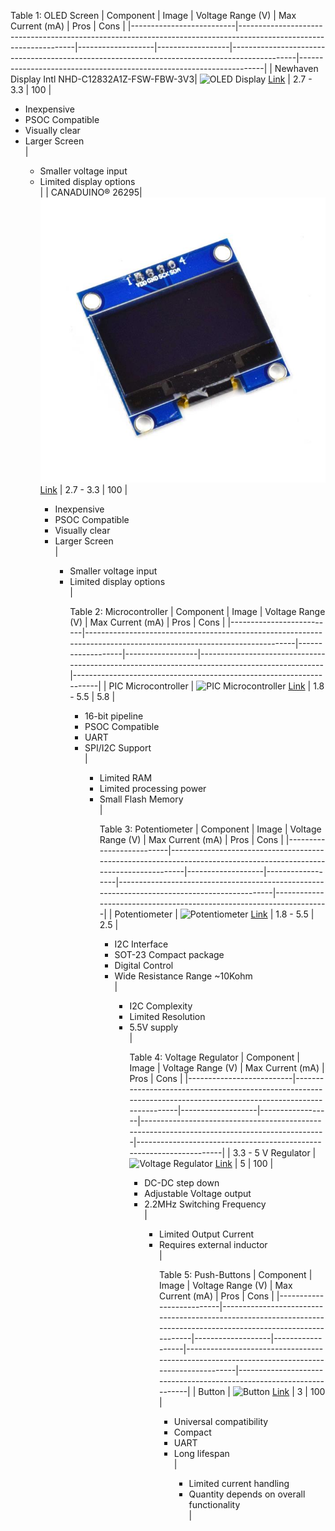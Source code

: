 
Table 1: OLED Screen
| Component                | Image                                                                                                             | Voltage Range (V) | Max Current (mA) | Pros                                                                                         | Cons                                                                |
|--------------------------|-------------------------------------------------------------------------------------------------------------------|-------------------|------------------|----------------------------------------------------------------------------------------------|---------------------------------------------------------------------|
| Newhaven Display Intl NHD-C12832A1Z-FSW-FBW-3V3| ![OLED Display](https://github.com/user-attachments/assets/cd7eb6ce-0679-4ae2-a178-05703a275109) [Link](https://www.digikey.com/en/products/detail/newhaven-display-intl/NHD-C12832A1Z-FSW-FBW-3V3/2059236) | 2.7 - 3.3         | 100              | <ul><li>Inexpensive</li><li>PSOC Compatible</li><li>Visually clear</li><li>Larger Screen</li> | <ul><li>Smaller voltage input</li><li>Limited display options</li> |
| CANADUINO® 26295| ![OLED Display](https://raw.githubusercontent.com/ajdoole/ajdoole.github.io/refs/heads/main/OLED2.jpg) [Link](https://www.digikey.com/en/products/detail/universal-solder-electronics-ltd/26295/16822118) | 2.7 - 3.3         | 100              | <ul><li>Inexpensive</li><li>PSOC Compatible</li><li>Visually clear</li><li>Larger Screen</li> | <ul><li>Smaller voltage input</li><li>Limited display options</li> |


Table 2: Microcontroller
| Component                | Image                                                                                                             | Voltage Range (V) | Max Current (mA) | Pros                                                                                         | Cons                                                                |
|--------------------------|-------------------------------------------------------------------------------------------------------------------|-------------------|------------------|----------------------------------------------------------------------------------------------|---------------------------------------------------------------------|
| PIC Microcontroller       | ![PIC Microcontroller](https://github.com/user-attachments/assets/3af3f4a4-dec5-4eca-b5ae-b35ef0282502) [Link](https://www.digikey.com/en/products/detail/analog-devices-inc-maxim-integrated/MAX8563EEE/12615195) | 1.8 - 5.5         | 5.8              | <ul><li>16-bit pipeline</li><li>PSOC Compatible</li><li>UART</li><li>SPI/I2C Support</li>   | <ul><li>Limited RAM</li><li>Limited processing power</li><li>Small Flash Memory</li> |

Table 3: Potentiometer
| Component                | Image                                                                                                             | Voltage Range (V) | Max Current (mA) | Pros                                                                                         | Cons                                                                |
|--------------------------|-------------------------------------------------------------------------------------------------------------------|-------------------|------------------|----------------------------------------------------------------------------------------------|---------------------------------------------------------------------|
| Potentiometer             | ![Potentiometer](https://github.com/user-attachments/assets/bc79ddbf-6744-43f6-b6dd-7f13cf4799a3) [Link](https://www.digikey.com/en/products/detail/microchip-technology/MCP4011T-103E-SN/1098513) | 1.8 - 5.5         | 2.5              | <ul><li>I2C Interface</li><li>SOT-23 Compact package</li><li>Digital Control</li><li>Wide Resistance Range ~10Kohm</li> | <ul><li>I2C Complexity</li><li>Limited Resolution</li><li>5.5V supply</li> |

Table 4: Voltage Regulator
| Component                | Image                                                                                                             | Voltage Range (V) | Max Current (mA) | Pros                                                                                         | Cons                                                                |
|--------------------------|-------------------------------------------------------------------------------------------------------------------|-------------------|------------------|----------------------------------------------------------------------------------------------|---------------------------------------------------------------------|
| 3.3 - 5 V Regulator      | ![Voltage Regulator](https://github.com/user-attachments/assets/85d63ddf-a8a7-4c06-8473-265e24f89ef8) [Link](https://www.digikey.com/en/products/detail/analog-devices-inc-maxim-integrated/MAX8563EEE/12615195) | 5                 | 100              | <ul><li>DC-DC step down</li><li>Adjustable Voltage output</li><li>2.2MHz Switching Frequency</li> | <ul><li>Limited Output Current</li><li>Requires external inductor</li> |

Table 5: Push-Buttons
| Component                | Image                                                                                                             | Voltage Range (V) | Max Current (mA) | Pros                                                                                         | Cons                                                                |
|--------------------------|-------------------------------------------------------------------------------------------------------------------|-------------------|------------------|----------------------------------------------------------------------------------------------|---------------------------------------------------------------------|
| Button                    | ![Button](https://github.com/user-attachments/assets/42778357-858b-40ed-8ae8-fab6e264a9e7) [Link](https://www.digikey.com/en/products/detail/c-k/D6R90-F2-LFS/1466352) | 3                 | 100              | <ul><li>Universal compatibility</li><li>Compact</li><li>UART</li><li>Long lifespan</li>     | <ul><li>Limited current handling</li><li>Quantity depends on overall functionality</li> |



